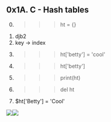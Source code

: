 ## 0x1A. C - Hash tables

0. >>> ht = {}
1. djb2
2. key -> index
3. >>> ht['betty'] = 'cool'
4. >>> ht['betty']
5. >>> print(ht)
6. >>> del ht
7. $ht['Betty'] = 'Cool'

![](https://s3.amazonaws.com/alx-intranet.hbtn.io/uploads/medias/2020/9/5ebbea5dea5a575b38243d597604000715982925.gif?X-Amz-Algorithm=AWS4-HMAC-SHA256&X-Amz-Credential=AKIARDDGGGOUSBVO6H7D%2F20220729%2Fus-east-1%2Fs3%2Faws4_request&X-Amz-Date=20220729T054333Z&X-Amz-Expires=86400&X-Amz-SignedHeaders=host&X-Amz-Signature=ea32af28654a5a732f7ea9b4239e199ac1ccc0d4a6a461ddcebec8104772becf)![](https://s3.amazonaws.com/intranet-projects-files/holbertonschool-low_level_programming/253/php.png)
